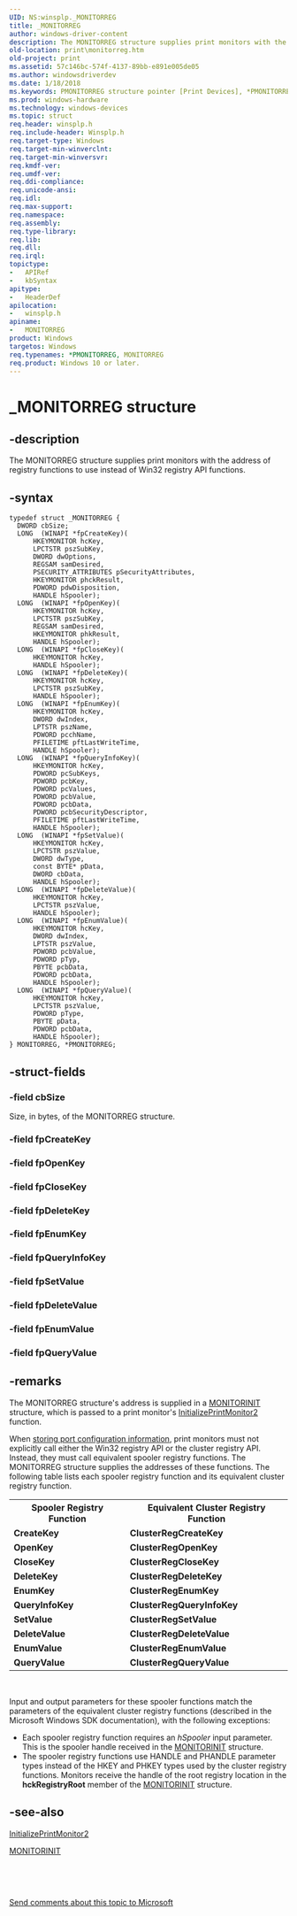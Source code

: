 ```yaml
---
UID: NS:winsplp._MONITORREG
title: _MONITORREG
author: windows-driver-content
description: The MONITORREG structure supplies print monitors with the address of registry functions to use instead of Win32 registry API functions.
old-location: print\monitorreg.htm
old-project: print
ms.assetid: 57c146bc-574f-4137-89bb-e891e005de05
ms.author: windowsdriverdev
ms.date: 1/18/2018
ms.keywords: PMONITORREG structure pointer [Print Devices], *PMONITORREG, print.monitorreg, spoolfnc_2d0db8db-eea5-461a-a257-1fb986001dac.xml, winsplp/PMONITORREG, winsplp/MONITORREG, MONITORREG structure [Print Devices], PMONITORREG, MONITORREG, _MONITORREG
ms.prod: windows-hardware
ms.technology: windows-devices
ms.topic: struct
req.header: winsplp.h
req.include-header: Winsplp.h
req.target-type: Windows
req.target-min-winverclnt: 
req.target-min-winversvr: 
req.kmdf-ver: 
req.umdf-ver: 
req.ddi-compliance: 
req.unicode-ansi: 
req.idl: 
req.max-support: 
req.namespace: 
req.assembly: 
req.type-library: 
req.lib: 
req.dll: 
req.irql: 
topictype: 
-	APIRef
-	kbSyntax
apitype: 
-	HeaderDef
apilocation: 
-	winsplp.h
apiname: 
-	MONITORREG
product: Windows
targetos: Windows
req.typenames: *PMONITORREG, MONITORREG
req.product: Windows 10 or later.
---
```


# _MONITORREG structure


## -description


The MONITORREG structure supplies print monitors with the address of registry functions to use instead of Win32 registry API functions.


## -syntax


````
typedef struct _MONITORREG {
  DWORD cbSize;
  LONG  (WINAPI *fpCreateKey)(
      HKEYMONITOR hcKey, 
      LPCTSTR pszSubKey, 
      DWORD dwOptions, 
      REGSAM samDesired, 
      PSECURITY_ATTRIBUTES pSecurityAttributes, 
      HKEYMONITOR phckResult, 
      PDWORD pdwDisposition, 
      HANDLE hSpooler);
  LONG  (WINAPI *fpOpenKey)(
      HKEYMONITOR hcKey, 
      LPCTSTR pszSubKey, 
      REGSAM samDesired, 
      HKEYMONITOR phkResult, 
      HANDLE hSpooler);
  LONG  (WINAPI *fpCloseKey)(
      HKEYMONITOR hcKey, 
      HANDLE hSpooler);
  LONG  (WINAPI *fpDeleteKey)(
      HKEYMONITOR hcKey, 
      LPCTSTR pszSubKey, 
      HANDLE hSpooler);
  LONG  (WINAPI *fpEnumKey)(
      HKEYMONITOR hcKey, 
      DWORD dwIndex, 
      LPTSTR pszName, 
      PDWORD pcchName, 
      PFILETIME pftLastWriteTime, 
      HANDLE hSpooler);
  LONG  (WINAPI *fpQueryInfoKey)(
      HKEYMONITOR hcKey, 
      PDWORD pcSubKeys, 
      PDWORD pcbKey, 
      PDWORD pcValues, 
      PDWORD pcbValue, 
      PDWORD pcbData, 
      PDWORD pcbSecurityDescriptor, 
      PFILETIME pftLastWriteTime, 
      HANDLE hSpooler);
  LONG  (WINAPI *fpSetValue)(
      HKEYMONITOR hcKey, 
      LPCTSTR pszValue, 
      DWORD dwType, 
      const BYTE* pData, 
      DWORD cbData, 
      HANDLE hSpooler);
  LONG  (WINAPI *fpDeleteValue)(
      HKEYMONITOR hcKey, 
      LPCTSTR pszValue, 
      HANDLE hSpooler);
  LONG  (WINAPI *fpEnumValue)(
      HKEYMONITOR hcKey, 
      DWORD dwIndex, 
      LPTSTR pszValue, 
      PDWORD pcbValue, 
      PDWORD pTyp, 
      PBYTE pcbData, 
      PDWORD pcbData, 
      HANDLE hSpooler);
  LONG  (WINAPI *fpQueryValue)(
      HKEYMONITOR hcKey, 
      LPCTSTR pszValue, 
      PDWORD pType, 
      PBYTE pData, 
      PDWORD pcbData, 
      HANDLE hSpooler);
} MONITORREG, *PMONITORREG;
````


## -struct-fields




### -field cbSize

Size, in bytes, of the MONITORREG structure.


### -field fpCreateKey



### -field fpOpenKey



### -field fpCloseKey



### -field fpDeleteKey



### -field fpEnumKey



### -field fpQueryInfoKey



### -field fpSetValue



### -field fpDeleteValue



### -field fpEnumValue



### -field fpQueryValue



## -remarks


The MONITORREG structure's address is supplied in a <a href="..\winsplp\ns-winsplp-_monitorinit.md">MONITORINIT</a> structure, which is passed to a print monitor's <a href="..\winsplp\nf-winsplp-initializeprintmonitor2.md">InitializePrintMonitor2</a> function.

When <a href="https://msdn.microsoft.com/b1c83729-d7d2-4920-9402-4e00baa12633">storing port configuration information</a>, print monitors must not explicitly call either the Win32 registry API or the cluster registry API. Instead, they must call equivalent spooler registry functions. The MONITORREG structure supplies the addresses of these functions. The following table lists each spooler registry function and its equivalent cluster registry function.
<table>
<tr>
<th>Spooler Registry Function</th>
<th>Equivalent Cluster Registry Function</th>
</tr>
<tr>
<td>
<b>CreateKey</b>

</td>
<td>
<b>ClusterRegCreateKey</b>

</td>
</tr>
<tr>
<td>
<b>OpenKey</b>

</td>
<td>
<b>ClusterRegOpenKey</b>

</td>
</tr>
<tr>
<td>
<b>CloseKey</b>

</td>
<td>
<b>ClusterRegCloseKey</b>

</td>
</tr>
<tr>
<td>
<b>DeleteKey</b>

</td>
<td>
<b>ClusterRegDeleteKey</b>

</td>
</tr>
<tr>
<td>
<b>EnumKey</b>

</td>
<td>
<b>ClusterRegEnumKey</b>

</td>
</tr>
<tr>
<td>
<b>QueryInfoKey</b>

</td>
<td>
<b>ClusterRegQueryInfoKey</b>

</td>
</tr>
<tr>
<td>
<b>SetValue</b>

</td>
<td>
<b>ClusterRegSetValue</b>

</td>
</tr>
<tr>
<td>
<b>DeleteValue</b>

</td>
<td>
<b>ClusterRegDeleteValue</b>

</td>
</tr>
<tr>
<td>
<b>EnumValue</b>

</td>
<td>
<b>ClusterRegEnumValue</b>

</td>
</tr>
<tr>
<td>
<b>QueryValue</b>

</td>
<td>
<b>ClusterRegQueryValue</b>

</td>
</tr>
</table> 

Input and output parameters for these spooler functions match the parameters of the equivalent cluster registry functions (described in the Microsoft Windows SDK documentation), with the following exceptions:
<ul>
<li>
Each spooler registry function requires an <i>hSpooler</i> input parameter. This is the spooler handle received in the <a href="..\winsplp\ns-winsplp-_monitorinit.md">MONITORINIT</a> structure.

</li>
<li>
The spooler registry functions use HANDLE and PHANDLE parameter types instead of the HKEY and PHKEY types used by the cluster registry functions. Monitors receive the handle of the root registry location in the <b>hckRegistryRoot</b> member of the <a href="..\winsplp\ns-winsplp-_monitorinit.md">MONITORINIT</a> structure.

</li>
</ul>


## -see-also

<a href="..\winsplp\nf-winsplp-initializeprintmonitor2.md">InitializePrintMonitor2</a>

<a href="..\winsplp\ns-winsplp-_monitorinit.md">MONITORINIT</a>

 

 

<a href="mailto:wsddocfb@microsoft.com?subject=Documentation%20feedback [print\print]:%20MONITORREG structure%20 RELEASE:%20(1/18/2018)&amp;body=%0A%0APRIVACY STATEMENT%0A%0AWe use your feedback to improve the documentation. We don't use your email address for any other purpose, and we'll remove your email address from our system after the issue that you're reporting is fixed. While we're working to fix this issue, we might send you an email message to ask for more info. Later, we might also send you an email message to let you know that we've addressed your feedback.%0A%0AFor more info about Microsoft's privacy policy, see http://privacy.microsoft.com/en-us/default.aspx." title="Send comments about this topic to Microsoft">Send comments about this topic to Microsoft</a>

